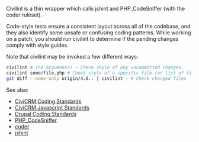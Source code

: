 Civilint is a thin wrapper which calls jshint and PHP_CodeSniffer (with the 
coder ruleset).

Code-style tests ensure a consistent layout across all of the codebase, and 
they also identify some unsafe or confusing coding patterns. While working on a 
patch, you should run civilint to determine if the pending changes comply with 
style guides. 

Note that civilint may be invoked a few different ways:

```bash
civilint # (no arguments) – Check style of any uncommitted changes.
civilint some/file.php # Check style of a specific file (or list of files).
git diff --name-only origin/4.6.. | civilint - # Check changed files
```

See also:

- [CiviCRM Coding Standards](/standards/php.md)
- [CiviCRM Javascript Standards](/standards/javascript.md)
- [Drupal Coding Standards](https://www.drupal.org/docs/develop/standards/coding-standards)
- [PHP_CodeSniffer](https://github.com/squizlabs/PHP_CodeSniffer)
- [coder](https://github.com/civicrm/coder)
- [jshint](http://jshint.com/)

